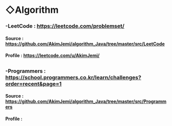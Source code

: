 # ◇Algorithm

### -LeetCode : https://leetcode.com/problemset/
#### Source : https://github.com/AkimJemi/algorithm_Java/tree/master/src/LeetCode
#### Profile : https://leetcode.com/u/AkimJemi/

##
### -Programmers : https://school.programmers.co.kr/learn/challenges?order=recent&page=1
#### Source : https://github.com/AkimJemi/algorithm_Java/tree/master/src/Programmers
#### Profile : 
